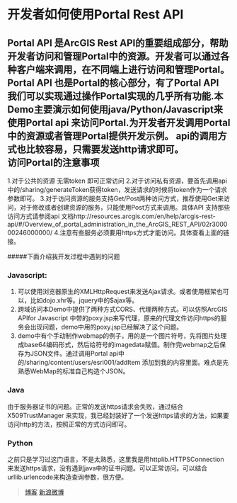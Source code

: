 开发者如何使用Portal Rest API
===================================
Portal API 是ArcGIS Rest API的重要组成部分，帮助开发者访问和管理Portal中的资源。开发者可以通过各种客户端来调用，在不同端上进行访问和管理Portal。Portal API 也是Portal的核心部分，有了Portal API 我们可以实现通过操作Portal实现的几乎所有功能.本Demo主要演示如何使用java/Python/Javascript来使用Portal api 来访问Portal.为开发者开发调用Portal中的资源或者管理Portal提供开发示例。
api的调用方式也比较容易，只需要发送http请求即可。  
访问Portal的注意事项
-----------------------------------
1.对于公共的资源 无需token 即可正常访问
2.对于访问私有资源，要首先调用api中的/sharing/generateToken获得token，发送请求的时候将token作为一个请求参数即可。
3.对于访问资源的服务支持Get/Post两种访问方式，推荐使用Get来访问，对于修改或者创建资源的服务，只能使用Post方式来调用。具体API 支持那些访问方式请参阅api 文档http://resources.arcgis.com/en/help/arcgis-rest-api/#/Overview_of_portal_administration_in_the_ArcGIS_REST_API/02r300000246000000/
4.注意有些服务必须要用https方式才能访问。具体查看上面的链接。
  
#####下面介绍我开发过程中遇到的问题
 

### Javascript:
1. 可以使用浏览器原生的XMLHttpRequest来发送Ajax请求。或者使用框架也可以，比如dojo.xhr等。jquery中的$ajax等。
2. 跨域访问本Demo中提供了两种方式CORS、代理两种方式。可以仿照ArcGIS APIfor Javascript 中带的poxy.jsp来写代理，原来的代理文件访问https的服务会出现问题，demo中用的poxy.jsp已经解决了这个问题。
3. demo中有个手动制作webmap的例子，用的是一个图片符号，先将图片处理成base64编码形式，然后给符号的imagedata赋值。制作完webmap之后保存为JSON文件。通过调用Portal api中的/sharing/content/users/esri001/addItem 添加到我的内容里面。难点是先熟悉WebMap的标准自己构造个JSON。

### Java
由于服务器证书的问题。正常的发送https请求会失败，通过结合 X509TrustManager 来实现，我已经封装好了一个发送https请求的方法，如果要访问http的方法，按照正常的方式访问即可。
        
### Python  
之前只是学习过这门语言，不是太熟悉，这里我是用httplib.HTTPSConnection 来发送https请求，没有遇到java中的证书问题。可以正常访问。可以结合 urllib.urlencode来构造查询参数，很方便。
>
>
>
>
>
>
>
>
>
>
>
>[博客](http://www.cnblogs.com/dubaokun/)
>[新浪微博](http://weibo.com/u/1821556025)


